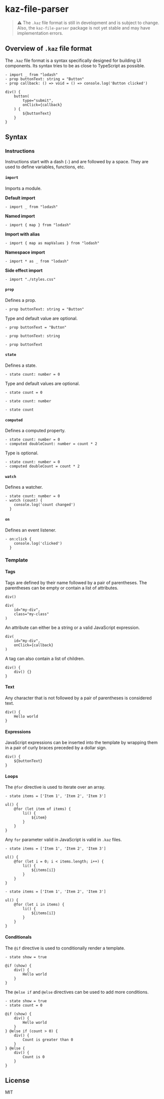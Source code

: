 # kaz-file-parser

> ⚠️ The `.kaz` file format is still in development and is subject to change. Also, the `kaz-file-parser` package is not yet stable and may have implementation errors.

## Overview of `.kaz` file format

The `.kaz` file format is a syntax specifically designed for building UI components. Its syntax tries to be as close to TypeScript as possible.

```kaz
- import _ from "lodash"
- prop buttonText: string = "Button"
- prop callback: () => void = () => console.log('Button clicked')

div() {
    button(
        type="submit",
        onClick={callback}
    ) {
        ${buttonText}
    }
}
```

## Syntax

### Instructions

Instructions start with a dash (`-`) and are followed by a space. They are used to define variables, functions, etc.

#### `import`

Imports a module.

**Default import**

```kaz
- import _ from "lodash"
```

**Named import**

```kaz
- import { map } from "lodash"
```

**Import with alias**

```kaz
- import { map as mapValues } from "lodash"
```

**Namespace import**

```kaz
- import * as _ from "lodash"
```

**Side effect import**

```kaz
- import "./styles.css"
```

#### `prop`

Defines a prop.

```kaz
- prop buttonText: string = "Button"
```

Type and default value are optional.

```kaz
- prop buttonText = "Button"
```

```kaz
- prop buttonText: string
```

```kaz
- prop buttonText
```

#### `state`

Defines a state.

```kaz
- state count: number = 0
```

Type and default values are optional.

```kaz
- state count = 0
```

```kaz
- state count: number
```

```kaz
- state count
```

#### `computed`

Defines a computed property.

```kaz
- state count: number = 0
- computed doubleCount: number = count * 2
```

Type is optional.

```kaz
- state count: number = 0
- computed doubleCount = count * 2
```

#### `watch`

Defines a watcher.

```kaz
- state count: number = 0
- watch (count) {
    console.log('count changed')
  }
```

#### `on`

Defines an event listener.

```kaz
- on:click {
    console.log('clicked')
  }
```

### Template

#### Tags

Tags are defined by their name followed by a pair of parentheses. The parentheses can be empty or contain a list of attributes.

```kaz
div()
```

```kaz
div(
    id="my-div",
    class="my-class"
)
```

An attribute can either be a string or a valid JavaScript expression.

```kaz
div(
    id="my-div",
    onClick={callback}
)
```

A tag can also contain a list of children.

```kaz
div() {
    div() {}
}
```

#### Text

Any character that is not followed by a pair of parentheses is considered text.

```kaz
div() {
    Hello world
}
```

#### Expressions

JavaScript expressions can be inserted into the template by wrapping them in a pair of curly braces preceded by a dollar sign.

```kaz
div() {
    ${buttonText}
}
```

#### Loops

The `@for` directive is used to iterate over an array.

```kaz
- state items = ['Item 1', 'Item 2', 'Item 3']

ul() {
    @for (let item of items) {
        li() {
            ${item}
        }
    }
}
```

Any `for` parameter valid in JavaScript is valid in `.kaz` files.

```kaz
- state items = ['Item 1', 'Item 2', 'Item 3']

ul() {
    @for (let i = 0; i < items.length; i++) {
        li() {
            ${items[i]}
        }
    }
}
```

```kaz
- state items = ['Item 1', 'Item 2', 'Item 3']

ul() {
    @for (let i in items) {
        li() {
            ${items[i]}
        }
    }
}
```

#### Conditionals

The `@if` directive is used to conditionally render a template.

```kaz
- state show = true

@if (show) {
    div() {
        Hello world
    }
}
```

The `@else if` and `@else` directives can be used to add more conditions.

```kaz
- state show = true
- state count = 0

@if (show) {
    div() {
        Hello world
    }
} @else if (count > 0) {
    div() {
        Count is greater than 0
    }
} @else {
    div() {
        Count is 0
    }
}
```

## License

MIT
